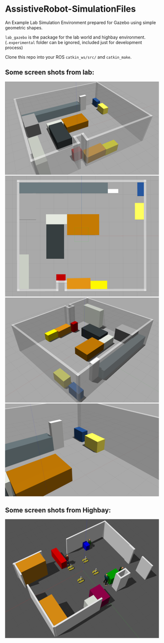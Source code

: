# AssistiveRobot-SimulationFiles

An Example Lab Simulation Environment prepared for Gazebo using simple geometric shapes.  

`lab_gazebo` is the package for the lab world and highbay environment.
(`.experimental` folder can be ignored, included just for development process)  
  
Clone this repo into your ROS `catkin_ws/src/` and `catkin_make`.
## Some screen shots from lab:
![gazebo_lab1](https://github.com/burakaksoy/AssistiveRobot-SimulationFiles/blob/master/.experimental/world_lab/screen_shots/lab_world_01.png?raw=true)
![gazebo_lab2](https://github.com/burakaksoy/AssistiveRobot-SimulationFiles/blob/master/.experimental/world_lab/screen_shots/lab_world_02.png?raw=true)
![gazebo_lab3](https://github.com/burakaksoy/AssistiveRobot-SimulationFiles/blob/master/.experimental/world_lab/screen_shots/lab_world_03.png?raw=true)
![gazebo_lab4](https://github.com/burakaksoy/AssistiveRobot-SimulationFiles/blob/master/.experimental/world_lab/screen_shots/lab_world_04.png?raw=true)

## Some screen shots from Highbay:
![gazebo_highbay1](https://github.com/burakaksoy/AssistiveRobot-SimulationFiles/blob/master/.experimental/world_lab/screen_shots/highbay_world_01.png?raw=true)